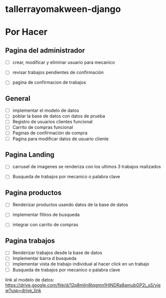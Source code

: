 # tallerrayomakween-django

# Por Hacer

## Pagina del administrador
- [ ] crear, modificar y eliminar usuario para mecanico
- [ ] revisar trabajos pendientes de confirmación
- [ ] pagina de confirmacion de trabajos


## General
- [ ] implementar el modelo de datos
- [ ] poblar la base de datos con datos de prueba
- [ ] Registro de usuarios clientes funcional
- [ ] Carrito de compras funcional
- [ ] Paginas de confirmación de compra
- [ ] Pagina para modificar datos de usuario cliente

## Pagina Landing
- [ ] carrusel de imagenes se renderiza con los ultimos 3 trabajos realizados
- [ ] Busqueda de trabajos por mecanico o palabra clave


## Pagina productos
- [ ] Renderizar productos usando datos de la base de datos
- [ ] implementar filtros de busqueda
- [ ] integrar con carrito de compras


## Pagina trabajos
- [ ] Renderizar trabajos desde la base de datos
- [ ] Implementar barra d busqueda
- [ ] implementar vista de trabajo individual al hacer click en un trabajo
- [ ] Busqueda de trabajos por mecanico o palabra clave

link al modelo de datos: https://drive.google.com/file/d/12p8mljn8tqgmn1HINDRa8amubGP2j_sS/view?usp=drive_link